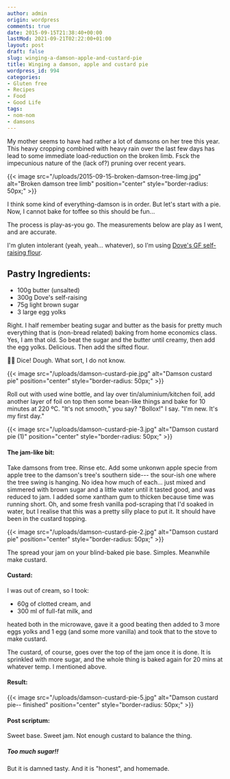 ```yaml
---
author: admin
origin: wordpress
comments: true
date: 2015-09-15T21:38:40+00:00
lastMod: 2021-09-21T02:22:00+01:00
layout: post
draft: false
slug: winging-a-damson-apple-and-custard-pie
title: Winging a damson, apple and custard pie
wordpress_id: 994
categories:
- Gluten free
- Recipes
- Food
- Good Life
tags:
- nom-nom
- damsons
---
```


My mother seems to have had rather a lot of damsons on her tree this year. This heavy cropping combined with heavy rain over the last few days has lead to some immediate load-reduction on the broken limb. Fsck the impecunious nature of the (lack of?) pruning over recent years.

{{< image src="/uploads/2015-09-15-broken-damson-tree-limg.jpg" alt="Broken damson tree limb" position="center" style="border-radius: 50px;" >}}


I think some kind of everything-damson is in order. But let's start with a pie. Now, I cannot bake for toffee so this should be fun...

The process is play-as-you go. The measurements below are play as I went, and are accurate.

I'm gluten intolerant (yeah, yeah... whatever), so I'm using [Dove's GF self-raising flour](https://www.dovesfarm.co.uk/flour-and-ingredients/gluten-and-wheat-free-s-r-white-flour-x-1kg/).

## Pastry Ingredients:
- 100g butter (unsalted)
- 300g Dove's self-raising
- 75g light brown sugar
- 3 large egg yolks

Right. I half remember beating sugar and butter as the basis for pretty much everything that is (non-bread related) baking from home economics class. Yes, I am that old. So beat the sugar and the butter until creamy, then add the egg yolks. Delicious. Then add the sifted flour.

🎲🎲 Dice! Dough. What sort, I do not know.

{{< image src="/uploads/damson-custard-pie.jpg" alt="Damson custard pie" position="center" style="border-radius: 50px;" >}}

Roll out with used wine bottle, and lay over tin/aluminium/kitchen foil, add another layer of foil on top then some bean-like things and bake for 10 minutes at 220 ºC. "It's not smooth," you say? "Bollox!" I say. "I'm new. It's my first day."

{{< image src="/uploads/damson-custard-pie-3.jpg" alt="Damson custard pie (1)" position="center" style="border-radius: 50px;" >}}


#### The jam-like bit:
Take damsons from tree. Rinse etc. Add some unkonwn apple specie from apple tree to the damson's tree's southern side--- the sour-ish one where the tree swing is hanging. No idea how much of each... just mixed and simmered with brown sugar and a little water until it tasted good, and was reduced to jam. I added some xantham gum to thicken because time was running short. Oh, and some fresh vanilla pod-scraping that I'd soaked in water, but I realise that this was a pretty silly place to put it. It should have been in the custard topping.

{{< image src="/uploads/damson-custard-pie-2.jpg" alt="Damson custard pie" position="center" style="border-radius: 50px;" >}}

The spread your jam on your blind-baked pie base. Simples. Meanwhile make custard.


#### Custard:
I was out of cream, so I took:

- 60g of clotted cream, and
- 300 ml of full-fat milk, and

heated both in the microwave, gave it a good beating then added to 3 more eggs yolks and 1 egg (and some more vanilla) and took that to the stove to make custard.

The custard, of course, goes over the top of the jam once it is done. It is sprinkled with more sugar, and the whole thing is baked again for 20 mins at whatever temp. I mentioned above.


#### Result:
{{< image src="/uploads/damson-custard-pie-5.jpg" alt="Damson custard pie-- finished" position="center" style="border-radius: 50px;" >}}

#### Post scriptum:
Sweet base. Sweet jam. Not enough custard to balance the thing.

##### Too much sugar!!

But it is damned tasty. And it is "honest", and homemade.
